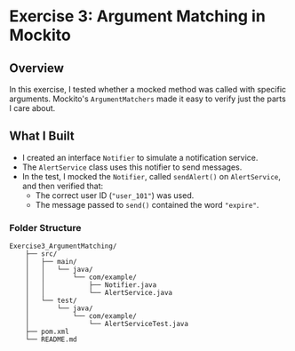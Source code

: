 # Exercise 3: Argument Matching in Mockito

## Overview
In this exercise, I tested whether a mocked method was called with specific arguments. Mockito's `ArgumentMatchers` made it easy to verify just the parts I care about.

## What I Built
- I created an interface `Notifier` to simulate a notification service.
- The `AlertService` class uses this notifier to send messages.
- In the test, I mocked the `Notifier`, called `sendAlert()` on `AlertService`, and then verified that:
    - The correct user ID (`"user_101"`) was used.
    - The message passed to `send()` contained the word `"expire"`.

### Folder Structure
```
Exercise3_ArgumentMatching/
    ├── src/
    │   ├── main/
    │   │   └── java/
    │   │       └── com/example/
    │   │           ├── Notifier.java
    │   │           └── AlertService.java
    │   └── test/
    │       └── java/
    │           └── com/example/
    │               └── AlertServiceTest.java
    ├── pom.xml
    └── README.md